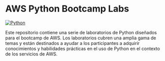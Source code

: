 # AWS Python Bootcamp Labs
<a href="#"><img alt="Python" src="https://img.shields.io/badge/Python-14354C.svg?logo=python&logoColor=white"></a>




Este repositorio contiene una serie de laboratorios de Python diseñados para el bootcamp de AWS. Los laboratorios cubren una amplia gama de temas y están destinados a ayudar a los participantes a adquirir conocimientos y habilidades prácticas en el uso de Python en el contexto de los servicios de AWS.

